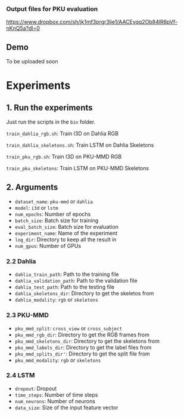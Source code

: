 ### Output files for PKU evaluation
https://www.dropbox.com/sh/jk1mf3prgr3lje1/AACEyqq2Ob84lR6pVf-nKnQ5a?dl=0

## Demo 
To be uploaded soon

# Experiments


## 1. Run the experiments
Just run the scripts in the `bin` folder.

`train_dahlia_rgb.sh`: Train I3D on Dahlia RGB

`train_dahlia_skeletons.sh`: Train LSTM on Dahlia Skeletons

`train_pku_rgb.sh`: Train I3D on PKU-MMD RGB

`train_pku_skeletons`: Train LSTM on PKU-MMD Skeletons

## 2. Arguments

* `dataset_name`: `pku-mmd` or `dahlia`
* `model`: `i3d` or `lstm`
* `num_epochs`: Number of epochs
* `batch_size`: Batch size for training
* `eval_batch_size`: Batch size for evaluation
* `experiment_name`: Name of the experiment 
* `log_dir`: Directory to keep all the result in
* `num_gpus`: Number of GPUs

### 2.2 Dahlia
* `dahlia_train_path`: Path to the training file
* `dahlia_validation_path`: Path to the validation file
* `dahlia_test_path`: Path to the testing file
* `dahlia_skeletons_dir`: Directory to get the skeletos from
* `dahlia_modality`: `rgb` or `skeletons`

### 2.3 PKU-MMD
* `pku_mmd_split`: `cross_view` or `cross_subject`
* `pku_mmd_rgb_dir`: Directory to get the RGB frames from
* `pku_mmd_skeletons_dir`: Directory to get the skeletons from
* `pku_mmd_labels_dir`: Directory to get the label files from
* `pku_mmd_splits_dir'`: Directory to get the split file from
* `pku_mmd_modality`: `rgb` or `skeletons`

### 2.4 LSTM
* `dropout`: Dropout
* `time_steps`: Number of time steps
* `num_neurons`: Number of neurons
* `data_size`: Size of the input feature vector

